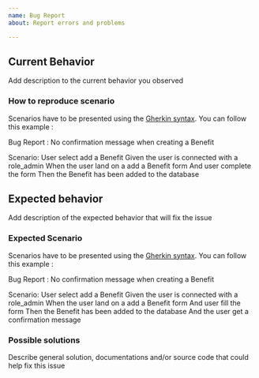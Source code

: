 ```yaml
---
name: Bug Report
about: Report errors and problems

---
```


## Current Behavior

Add description to the current behavior you observed 

### How to reproduce scenario

Scenarios have to be presented using the [Gherkin syntax](https://docs.cucumber.io/gherkin/). 
You can follow this example :

Bug Report : No confirmation message when creating a Benefit 

Scenario: User select add a Benefit
    Given the user is connected with a role_admin
    When the user land on a add a Benefit form
    And user complete the form
    Then the Benefit has been added to the database

## Expected behavior

Add description of the expected behavior that will fix the issue

### Expected Scenario

Scenarios have to be presented using the [Gherkin syntax](https://docs.cucumber.io/gherkin/). 
You can follow this example :

Bug Report : No confirmation message when creating a Benefit 

Scenario: User select add a Benefit
    Given the user is connected with a role_admin
    When the user land on a add a Benefit form
    And user fill the form
    Then the Benefit has been added to the database
    And the user get a confirmation message
    
### Possible solutions

Describe general solution, documentations and/or source code that could help fix this issue 
